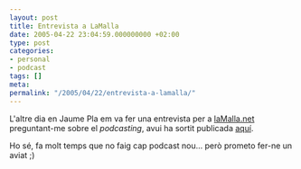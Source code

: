 ```yaml
---
layout: post
title: Entrevista a LaMalla
date: 2005-04-22 23:04:59.000000000 +02:00
type: post
categories:
- personal
- podcast
tags: []
meta:
permalink: "/2005/04/22/entrevista-a-lamalla/"
---
```

L'altre dia en Jaume Pla em va fer una entrevista per a [laMalla.net](http://www.lamalla.net) preguntant-me sobre el _podcasting_, avui ha sortit publicada [aquí](http://www.lamalla.net/canal/digitalia/bitsel_lania/article.asp?id=168885).

Ho sé, fa molt temps que no faig cap podcast nou... però prometo fer-ne un aviat ;)

